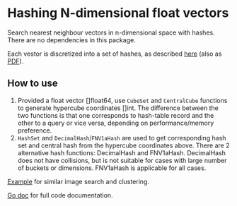 # Hashing N-dimensional float vectors

Search nearest neighbour vectors in n-dimensional space with hashes. There are no dependencies in this package.

Each vestor is discretized into a set of hashes, as described [here](https://vitali-fedulov.github.io/similar.pictures/algorithm-for-hashing-high-dimensional-float-vectors.html) (also as [PDF](https://github.com/vitali-fedulov/research/blob/main/Algorithm%20for%20hashing%20float%20vectors.pdf)).

## How to use

1) Provided a float vector []float64, use `CubeSet` and `CentralCube` functions to generate hypercube coordinates []int. The difference between the two functions is that one corresponds to hash-table record and the other to a query or vice versa, depending on performance/memory preference.
2) `HashSet` and `DecimalHash`/`FNV1aHash` are used to get corresponding hash set and central hash from the hypercube coordinates above. There are 2 alternative hash functions: DecimalHash and FNV1aHash. DecimalHash does not have collisions, but is not suitable for cases with large number of buckets or dimensions. FNV1aHash is applicable for all cases.

[Example](https://github.com/vitali-fedulov/imagehash/blob/master/hashes.go) for similar image search and clustering.

[Go doc](https://pkg.go.dev/github.com/vitali-fedulov/hyper) for full code documentation.
